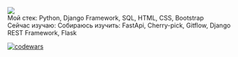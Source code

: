 ![](https://komarev.com/ghpvc/?username=aruytehno)  
             Мой стек: Python, Django Framework, SQL, HTML, CSS, Bootstrap  
        Сейчас изучаю: 
    Собираюсь изучить: FastApi, Cherry-pick, Gitflow, Django REST Framework, Flask
    







[![codewars](https://www.codewars.com/users/Aruytehno/badges/large)](https://www.codewars.com/users/Aruytehno)  

